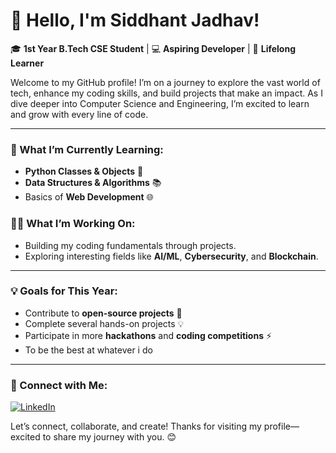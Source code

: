 # 👋 Hello, I'm Siddhant Jadhav!

🎓 **1st Year B.Tech CSE Student** | 💻 **Aspiring Developer** | 🚀 **Lifelong Learner**

Welcome to my GitHub profile! I’m on a journey to explore the vast world of tech, enhance my coding skills, and build projects that make an impact. 
As I dive deeper into Computer Science and Engineering, I’m excited to learn and grow with every line of code.

---

### 🌱 What I’m Currently Learning:
- **Python Classes & Objects** 🐍
- **Data Structures & Algorithms** 📚
- Basics of **Web Development** 🌐

### 👨‍💻 What I’m Working On:
- Building my coding fundamentals through projects.
- Exploring interesting fields like **AI/ML**, **Cybersecurity**, and **Blockchain**.

---

### 💡 Goals for This Year:
- Contribute to **open-source projects** 🤝
- Complete several hands-on projects 💡
- Participate in more **hackathons** and **coding competitions** ⚡
- To be the best at whatever i do

---

### 🤝 Connect with Me:
[![LinkedIn](https://img.shields.io/badge/LinkedIn-Connect-blue)](https://www.linkedin.com/in/jadhavsiddhant0106)


Let’s connect, collaborate, and create! Thanks for visiting my profile—excited to share my journey with you. 😊

